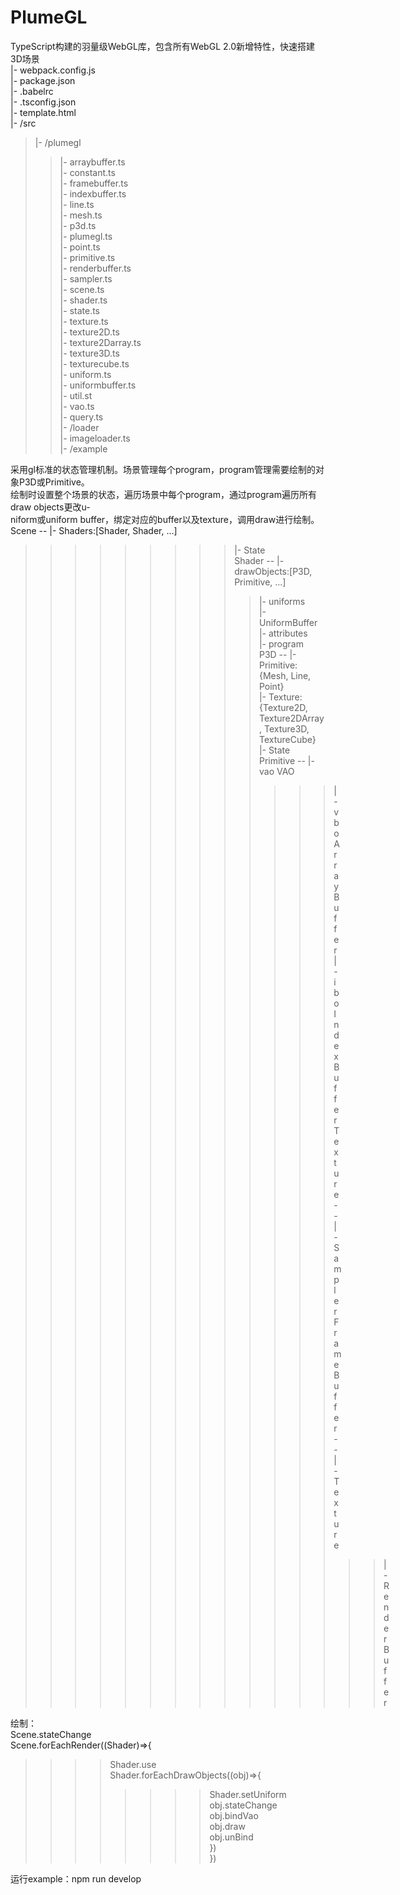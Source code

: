 # PlumeGL
 TypeScript构建的羽量级WebGL库，包含所有WebGL 2.0新增特性，快速搭建3D场景  
 |- webpack.config.js  
 |- package.json    
 |- .babelrc  
 |- .tsconfig.json  
 |- template.html  
 |- /src  
>|- /plumegl  
>>|- arraybuffer.ts  
>>|- constant.ts  
>>|- framebuffer.ts  
>>|- indexbuffer.ts  
>>|- line.ts  
>>|- mesh.ts  
>>|- p3d.ts  
>>|- plumegl.ts  
>>|- point.ts  
>>|- primitive.ts  
>>|- renderbuffer.ts  
>>|- sampler.ts  
>>|- scene.ts  
>>|- shader.ts  
>>|- state.ts  
>>|- texture.ts  
>>|- texture2D.ts  
>>|- texture2Darray.ts  
>>|- texture3D.ts  
>>|- texturecube.ts  
>>|- uniform.ts  
>>|- uniformbuffer.ts  
>>|- util.st  
>>|- vao.ts  
>>|- query.ts  
>|- /loader  
>>|- imageloader.ts  
>|- /example  
  
采用gl标准的状态管理机制。场景管理每个program，program管理需要绘制的对象P3D或Primitive。  
绘制时设置整个场景的状态，遍历场景中每个program，通过program遍历所有draw objects更改u-  
niform或uniform buffer，绑定对应的buffer以及texture，调用draw进行绘制。  
Scene -- |- Shaders:[Shader, Shader, ...]  
>>>>>>>>>|- State  
Shader -- |- drawObjects:[P3D, Primitive, ...]  
>>>>>>>>>>|- uniforms  
>>>>>>>>>>|- UniformBuffer  
>>>>>>>>>>|- attributes  
>>>>>>>>>>|- program  
P3D -- |- Primitive: {Mesh, Line, Point}  
>>>>>>>|- Texture: {Texture2D, Texture2DArray, Texture3D, TextureCube}  
>>>>>>>|- State  
Primitive -- |- vao VAO  
>>>>>>>>>>>>>|- vbo ArrayBuffer    
>>>>>>>>>>>>>|- ibo IndexBuffer  
Texture -- |- Sampler  
FrameBuffer -- |- Texture  
>>>>>>>>>>>>>>>|- RenderBuffer  
  
绘制：  
Scene.stateChange  
Scene.forEachRender((Shader)=>{  
>>>>Shader.use  
>>>>Shader.forEachDrawObjects((obj)=>{  
>>>>>>>>Shader.setUniform  
>>>>>>>>obj.stateChange  
>>>>>>>>obj.bindVao  
>>>>>>>>obj.draw  
>>>>>>>>obj.unBind  
>>>>})  
})  

运行example：npm run develop   